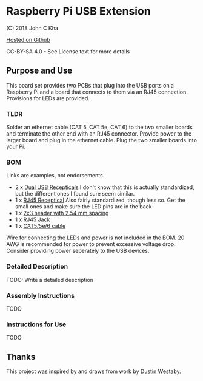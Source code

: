 Raspberry Pi USB Extension
==========================

(C) 2018 John C Kha

[Hosted on Github](https://github.com/sirkha/RPiUSBExt)

CC-BY-SA 4.0 - See License.text for more details

Purpose and Use
---------------
This board set provides two PCBs that plug into the USB ports on a Raspberry Pi and 
a board that connects to them via an RJ45 connection. Provisions for LEDs are
provided.

### TLDR ###
Solder an ethernet cable (CAT 5, CAT 5e, CAT 6) to the two smaller boards and
terminate the other end with an RJ45 connector. Provide power to the larger
board and plug in the ethernet cable. Plug the two smaller boards into your Pi.

### BOM ###
Links are examples, not endorsements.


 -  2 x [Dual USB Recepticals][BOM01]
        I don't know that this is actually standardized, but the different ones I
        found sure seem similar.
 -  1 x [RJ45 Receptical][BOM02]
        Also fairly standardized, though less so. Get the small ones and make sure
        the LED pins are in the back
 -  1 x [2x3 header with 2.54 mm spacing][BOM03]
 -  1 x [RJ45 Jack][BOM04]
 -  1 x [CAT5/5e/6 cable][BOM05]

Wire for connecting the LEDs and power is not included in the BOM. 20 AWG is
recommended for power to prevent excessive voltage drop. Consider providing
power seperately to the USB devices.

[BOM01]:https://www.digikey.com/product-detail/en/omron-electronics-inc-emc-div/XM7A-0442A/OR1070-ND/2755612
[BOM02]:https://www.digikey.com/product-detail/en/amphenol-commercial-products/RJHSE-5481/RJHSE-5481-ND/1242705
[BOM03]:https://www.sparkfun.com/products/10877
[BOM04]:https://www.amazon.com/CableWholesale-Crimp-Connector-Pieces-31D0-500HD/dp/B000I21YDM/
[BOM05]:https://www.amazon.com/Cat5e-1000ft-Ethernet-Cable-White/dp/B004PL082U

### Detailed Description ###

TODO: Write a detailed description

### Assembly Instructions ###

TODO

### Instructions for Use ###

TODO

Thanks
------
This project was inspired by and draws from work by 
[Dustin Westaby](http://www.westaby.net/2017/01/mini-nes-build-w-functioning-cartridge-loader/).

